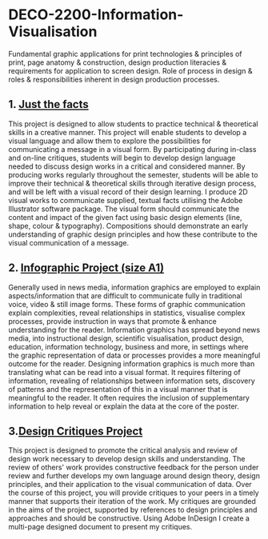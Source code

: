 # DECO-2200-Information-Visualisation
Fundamental graphic applications for print technologies &amp; principles of print, page anatomy &amp; construction, design production literacies &amp; requirements for application to screen design. Role of process in design &amp; roles &amp; responsibilities inherent in design production processes.

## 1. [Just the facts](https://github.com/carriewang1/DECO-2200-Information-Visualisation/tree/main/Just%20the%20Facts)
This project is designed to allow students to practice technical & theoretical skills in a creative manner. This project will enable students to develop a visual language and allow them to explore the possibilities for communicating a message in a visual form. By participating during in-class and on-line critiques, students will begin to develop design language needed to discuss design works in a critical and considered manner. By producing works regularly throughout the semester, students will be able to improve their technical & theoretical skills through iterative design process, and will be left with a visual record of their design learning. I produce 2D visual works to communicate supplied, textual facts utilising the Adobe Illustrator software package. The visual form should communicate the content and impact of the given fact using basic design elements (line, shape, colour & typography). Compositions should
demonstrate an early understanding of graphic design principles and how these contribute to the visual communication of a message.

## 2. [Infographic Project (size A1)](https://github.com/carriewang1/DECO-2200-Information-Visualisation/tree/main/Infographic%20Project)
Generally used in news media, information graphics are employed to explain aspects/information that are difficult to communicate fully in traditional voice, video & still image forms. These forms of
graphic communication explain complexities, reveal relationships in statistics, visualise complex processes, provide instruction in ways that promote & enhance understanding for the reader. Information graphics has spread beyond news media, into instructional design, scientific visualisation, product design, education, information technology, business and more, in settings where the graphic representation of data or processes provides a more meaningful outcome for the reader. Designing information graphics is much more than translating what can be read into a visual format. It requires filtering of information, revealing of relationships between information sets,
discovery of patterns and the representation of this in a visual manner that is meaningful to the reader. It often requires the inclusion of supplementary information to help reveal or explain the data at the core of the poster.

## 3.[Design Critiques Project](https://github.com/carriewang1/DECO-2200-Information-Visualisation/tree/main/Design%20Critiques%20Project)
This project is designed to promote the critical analysis and review of design work necessary to develop design skills and understanding. The review of others' work provides constructive feedback for the person under review and further develops my own language around design theory, design principles, and their application to the visual communication of data. Over the course of this project, you will provide critiques to your peers in a timely manner that supports their iteration of the work. My critiques  are grounded in the aims of the project, supported by references to design principles and approaches and should be constructive. Using Adobe InDesign I create a multi-page designed document to present my critiques.

